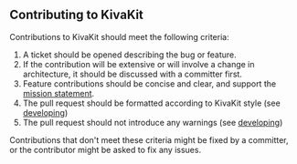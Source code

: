 ## Contributing to KivaKit

Contributions to KivaKit should meet the following criteria:

1. A ticket should be opened describing the bug or feature.
2. If the contribution will be extensive or will involve a change in architecture, it should be discussed with a committer first.
3. Feature contributions should be concise and clear, and support the [mission statement](README.md).
4. The pull request should be formatted according to KivaKit style (see [developing](documentation/developing/developer-setup.md))
5. The pull request should not introduce any warnings (see [developing](documentation/developing/developer-setup.md))

Contributions that don't meet these criteria might be fixed by a committer, or the contributor might be asked to fix any issues.
